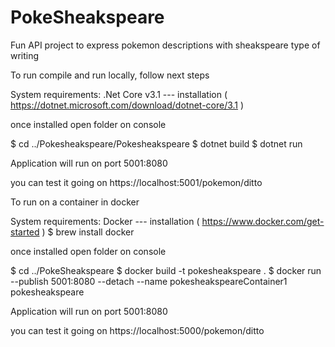 # PokeSheakspeare
Fun API project to express pokemon descriptions with sheakspeare type of writing

To run compile and run locally, follow next steps

System requirements:
.Net Core v3.1 --- installation ( https://dotnet.microsoft.com/download/dotnet-core/3.1 )

once installed open folder on console

$ cd ../Pokesheakspeare/Pokesheakspeare
$ dotnet build
$ dotnet run

Application will run on port 5001:8080

you can test it going on https://localhost:5001/pokemon/ditto


To run on a container in docker

System requirements:
Docker --- installation ( https://www.docker.com/get-started )
           $ brew install docker

once installed open folder on console

$ cd ../PokeSheakspeare
$ docker build -t pokesheakspeare .
$ docker run --publish 5001:8080 --detach --name pokesheakspeareContainer1 pokesheakspeare

Application will run on port 5001:8080

you can test it going on https://localhost:5000/pokemon/ditto

